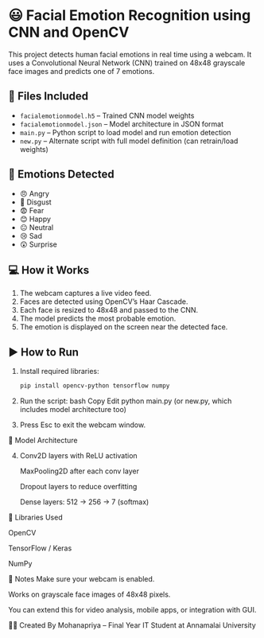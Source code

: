 # 😃 Facial Emotion Recognition using CNN and OpenCV

This project detects human facial emotions in real time using a webcam. It uses a Convolutional Neural Network (CNN) trained on 48x48 grayscale face images and predicts one of 7 emotions.

## 📂 Files Included

- `facialemotionmodel.h5` – Trained CNN model weights  
- `facialemotionmodel.json` – Model architecture in JSON format  
- `main.py` – Python script to load model and run emotion detection  
- `new.py` – Alternate script with full model definition (can retrain/load weights)

## 📸 Emotions Detected

- 😠 Angry  
- 🤢 Disgust  
- 😨 Fear  
- 😊 Happy  
- 😐 Neutral  
- 😢 Sad  
- 😲 Surprise

## 💻 How it Works

1. The webcam captures a live video feed.
2. Faces are detected using OpenCV’s Haar Cascade.
3. Each face is resized to 48x48 and passed to the CNN.
4. The model predicts the most probable emotion.
5. The emotion is displayed on the screen near the detected face.

## ▶️ How to Run

1. Install required libraries:
   ```bash
   pip install opencv-python tensorflow numpy
2. Run the script:
bash
Copy
Edit
python main.py
(or new.py, which includes model architecture too)

3. Press Esc to exit the webcam window.

🧠 Model Architecture

4. Conv2D layers with ReLU activation

   MaxPooling2D after each conv layer

   Dropout layers to reduce overfitting

   Dense layers: 512 → 256 → 7 (softmax)

🧰 Libraries Used

OpenCV

TensorFlow / Keras

NumPy

📌 Notes
Make sure your webcam is enabled.

Works on grayscale face images of 48x48 pixels.

You can extend this for video analysis, mobile apps, or integration with GUI.

🙋‍♀️ Created By
Mohanapriya – Final Year IT Student at Annamalai University


